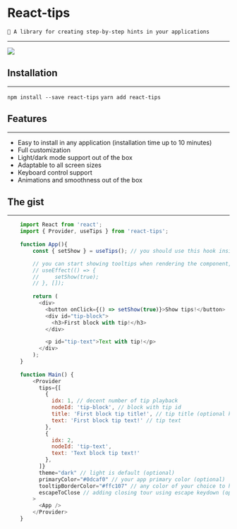 # React-tips`🎉 A library for creating step-by-step hints in your applications`---------![](https://github.com/kdubasov/react-tips/tree/main/public/preview.gif)## Installation---------`npm install --save react-tips``yarn add react-tips`## Features---------- Easy to install in any application (installation time up to 10 minutes)- Full customization- Light/dark mode support out of the box- Adaptable to all screen sizes- Keyboard control support- Animations and smoothness out of the box## The gist---------```javascript    import React from 'react';    import { Provider, useTips } from 'react-tips';        function App(){        const { setShow } = useTips(); // you should use this hook inside the provider        // you can start showing tooltips when rendering the component, or add playback conditions        // useEffect(() => {        //     setShow(true);        // }, []);            return (          <div>            <button onClick={() => setShow(true)}>Show tips!</button>            <div id="tip-block">              <h3>First block with tip!</h3>            </div>            <p id="tip-text">Text with tip!</p>          </div>        );    }        function Main() {        <Provider           tips={[            {              idx: 1, // decent number of tip playback              nodeId: 'tip-block', // block with tip id              title: 'First block tip title!', // tip title (optional key)              text: 'First block tip text!' // tip text            },            {              idx: 2,              nodeId: 'tip-text',              text: 'Text block tip text!'            },          ]}          theme="dark" // light is default (optional)          primaryColor="#0dcaf0" // your app primary color (optional)          tooltipBorderColor="#ffc107" // any color of your choice to highlight the block outline (optional)          escapeToClose // adding closing tour using escape keydown (optional)        >          <App />        </Provider>    }```